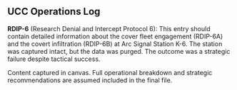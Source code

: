## UCC Operations Log

**RDIP-6** (Research Denial and Intercept Protocol 6): This entry should contain detailed information about the cover fleet engagement (RDIP-6A) and the covert infiltration (RDIP-6B) at Arc Signal Station K-6. The station was captured intact, but the data was purged. The outcome was a strategic failure despite tactical success.

Content captured in canvas. Full operational breakdown and strategic recommendations are assumed included in the final file.